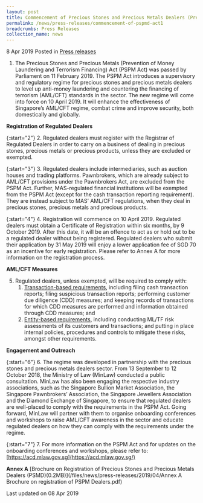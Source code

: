 ```yaml
---
layout: post
title: Commencement of Precious Stones and Precious Metals Dealers (Prevention of Money Laundering and Terrorism Financing) Act on 10 April 2019
permalink: /news/press-releases/commencement-of-pspmd-act1
breadcrumbs: Press Releases
collection_name: news
---
```



8 Apr 2019 Posted in [Press releases](/news/press-releases)

1. The Precious Stones and Precious Metals (Prevention of Money Laundering and Terrorism Financing) Act (PSPM Act) was passed by Parliament on 11 February 2019. The PSPM Act introduces a supervisory and regulatory regime for precious stones and precious metals dealers to level up anti-money laundering and countering the financing of terrorism (AML/CFT) standards in the sector. The new regime will come into force on 10 April 2019. It will enhance the effectiveness of Singapore’s AML/CFT regime, combat crime and improve security, both domestically and globally.


**Registration of Regulated Dealers**

{:start="2"}
2. Regulated dealers must register with the Registrar of Regulated Dealers in order to carry on a business of dealing in precious stones, precious metals or precious products, unless they are excluded or exempted.

 
{:start="3"}
3. Regulated dealers include intermediaries, such as auction houses and trading platforms. Pawnbrokers, which are already subject to AML/CFT provisions under the Pawnbrokers Act, are excluded from the PSPM Act. Further, MAS-regulated financial institutions will be exempted from the PSPM Act (except for the cash transaction reporting requirement). They are instead subject to MAS’ AML/CFT regulations, when they deal in precious stones, precious metals and precious products.

 
{:start="4"}
4. Registration will commence on 10 April 2019. Regulated dealers must obtain a Certificate of Registration within six months, by 9 October 2019. After this date, it will be an offence to act as or hold out to be a regulated dealer without being registered. Regulated dealers who submit their application by 31 May 2019 will enjoy a lower application fee of SGD 70 as an incentive for early registration. Please refer to Annex A for more information on the registration process.

**AML/CFT Measures**

<ol start="5">
<li>Regulated dealers, unless exempted, will be required to comply with:
<ol>
<li><u>Transaction-based requirements</u>, including filing cash transaction reports; filing suspicious transaction reports; performing customer due diligence (CDD) measures; and keeping records of transactions for which CDD measures are performed and information obtained through CDD measures; and</li>
<li><u>Entity-based requirements</u>, including conducting ML/TF risk assessments of its customers and transactions; and putting in place internal policies, procedures and controls to mitigate these risks, amongst other requirements.</li>
</ol>

</li>
</ol>

**Engagement and Outreach**

{:start="6"}
6. The regime was developed in partnership with the precious stones and precious metals dealers sector. From 13 September to 12 October 2018, the Ministry of Law (MinLaw) conducted a public consultation. MinLaw has also been engaging the respective industry associations, such as the Singapore Bullion Market Association, the Singapore Pawnbrokers’ Association, the Singapore Jewellers Association and the Diamond Exchange of Singapore, to ensure that regulated dealers are well-placed to comply with the requirements in the PSPM Act. Going forward, MinLaw will partner with them to organise onboarding conferences and workshops to raise AML/CFT awareness in the sector and educate regulated dealers on how they can comply with the requirements under the regime.

{:start="7"}
7. For more information on the PSPM Act and for updates on the onboarding conferences and workshops, please refer to: [https://acd.mlaw.gov.sg](https://acd.mlaw.gov.sg/)


**Annex A**
[Brochure on Registration of Precious Stones and Precious Metals Dealers (PSMD)(0.2MB)](/files/news/press-releases/2019/04/Annex A Brochure on registration of PSPM Dealers.pdf)


<p class="right-side-updated">Last updated on 08 Apr 2019</p>


